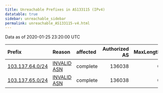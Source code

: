 ```yaml
---
title: Unreachable Prefixes in AS133115 (IPv4)
datatable: true
sidebar: unreachable_sidebar
permalink: unreachable_AS133115-v4.html
---
```


Data as of 2020-01-25 23:20:00 UTC


<div class="datatable-begin"></div>

| Prefix                                                   | Reason                                                                                                  | affected   |   Authorized AS |   MaxLength | Anchor                                       |   unreachable /24s |
|:---------------------------------------------------------|:--------------------------------------------------------------------------------------------------------|:-----------|----------------:|------------:|:---------------------------------------------|-------------------:|
| [103.137.64.0/24](https://stat.ripe.net/103.137.64.0/24) | [INVALID ASN](https://rpki-validator.ripe.net/announcement-preview?asn=AS133115&prefix=103.137.64.0/24) | complete   |          136038 |           0 | [APNIC](unreachable_APNIC_RPKI_Root-v4.html) |                  1 |
| [103.137.65.0/24](https://stat.ripe.net/103.137.65.0/24) | [INVALID ASN](https://rpki-validator.ripe.net/announcement-preview?asn=AS133115&prefix=103.137.65.0/24) | complete   |          136038 |           0 | [APNIC](unreachable_APNIC_RPKI_Root-v4.html) |                  1 |

<div class="datatable-end"></div>